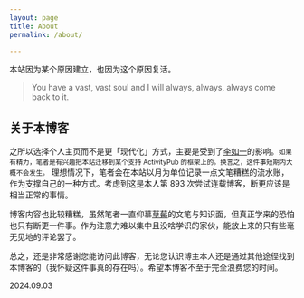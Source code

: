 ```yaml
---
layout: page
title: About
permalink: /about/

---
```


本站因为某个原因建立，也因为这个原因复活。

> You have a vast, vast soul and I will always, always, always come back to it. 

## 关于本博客
之所以选择个人主页而不是更「现代化」方式，主要是受到了[李如一](https://blog.yitianshijie.net/)的影响。<small>如果有精力，笔者是有兴趣把本站迁移到某个支持 ActivityPub 的框架上的。换言之，这件事短期内大概不会发生。</small>
理想情况下，笔者会在本站以月为单位记录一点文笔糟糕的流水账，作为支撑自己的一种方式。考虑到这是本人第 893 次尝试连载博客，断更应该是相当正常的事情。

博客内容也比较糟糕，虽然笔者一直仰慕[草莓](https://chicaomei.substack.com/)的文笔与知识面，但真正学来的恐怕也只有断更一件事。作为注意力难以集中且没啥学识的家伙，能放上来的只有些毫无见地的评论罢了。

总之，还是非常感谢您能访问此博客，无论您认识博主本人还是通过其他途径找到本博客的（我怀疑这件事真的存在吗）。希望本博客不至于完全浪费您的时间。

2024.09.03

